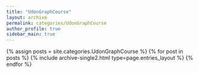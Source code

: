 ```yaml
---
title: "UdonGraphCourse"
layout: archive
permalink: categories/UdonGraphCourse
author_profile: true
sidebar_main: true
---
```


{% assign posts = site.categories.UdonGraphCourse %}
{% for post in posts %} {% include archive-single2.html type=page.entries_layout %} {% endfor %}